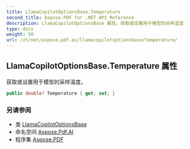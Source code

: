 ```yaml
---
title: LlamaCopilotOptionsBase.Temperature
second_title: Aspose.PDF for .NET API Reference
description: LlamaCopilotOptionsBase 属性。获取或设置用于模型的采样温度
type: docs
weight: 50
url: /zh/net/aspose.pdf.ai/llamacopilotoptionsbase/temperature/
---
```

## LlamaCopilotOptionsBase.Temperature 属性

获取或设置用于模型的采样温度。

```csharp
public double? Temperature { get; set; }
```

### 另请参阅

* 类 [LlamaCopilotOptionsBase](../)
* 命名空间 [Aspose.Pdf.AI](../../../aspose.pdf.ai/)
* 程序集 [Aspose.PDF](../../../)